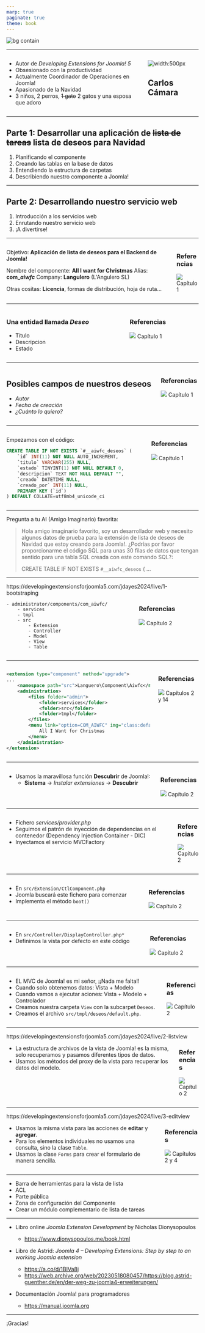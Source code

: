 ```yaml
---
marp: true
paginate: true
theme: book
---
```

<!--
_class: cover 
-->

![bg contain](./images/ccamara.png)

---

<!--
_header: "Por qué estoy aquí"
footer: '[Developing Extensions for Joomla! 5](https://developingextensionsforjoomla5.com/jdayes2024)'
-->

<div class="columns">
<div class="column column__content">

- Autor de *Developing Extensions for Joomla! 5*
- Obsesionado con la productividad
- Actualmente Coordinador de Operaciones en Joomla!
- Apasionado de la Navidad
- 3 niños, 2 perros, ~~1 gato~~ 2 gatos y una esposa que adoro

</div>
<div class="column">

![width:500px](./images/me.jpeg)

## Carlos Cámara

</div>
</div>

---

<!--
_header: "Lo que vamos a ver"
footer: '[Developing Extensions for Joomla! 5](https://developingextensionsforjoomla5.com/jdayes2024)'
-->

## Parte 1: Desarrollar una aplicación de <strike>lista de tareas</strike> lista de deseos para Navidad
1. Planificando el componente
2. Creando las tablas en la base de datos
3. Entendiendo la estructura de carpetas
4. Describiendo nuestro componente a Joomla!

---
<!--
_header: "Lo que vamos a ver"
-->

## Parte 2: Desarrollando nuestro servicio web
1. Introducción a los servicios web
2. Enrutando nuestro servicio web
3. ¡A divertirse!

---
<!--
_header: "Planificando el componente"
-->

<div class="columns">
<div class="column column__content">

Objetivo: **Aplicación de lista de deseos para el Backend de Joomla!**

Nombre del componente: **All I want for Christmas**
Alias: **com_*aiwfc***
Company: **Langulero** (L'Angulero SL)

Otras cositas: **Licencia**, formas de distribución, hoja de ruta...

</div>
<div class="column column__reference">

### Referencias

![](./images/cover.png)
Capítulo 1

</div>
</div>

<!--
- Necesitamos definir un nombre y un propósito para nuestra extensión.
- Esto aporta claridad y ayuda a seguir el plan.
- También necesitamos un buen nombre. No es necesario para el código, pero al menos algo que no odies.
- Obtendremos un alias más corto (lo más único posible) para nuestro componente.
- No necesitamos un nombre de empresa, pero sería bueno tener algún "propietario principal" para los espacios de nombres.
-->


---
<!--
_header: "Planificando el componente - Definiendo nuestros datos"
-->
<div class="columns">
<div class="column column__content">

### Una entidad llamada *Deseo*

- Título
- Descripcion
- Estado

</div>
<div class="column column__reference">

### Referencias

![](./images/cover.png)
Capítulo 1

</div>
</div>

<!--
- Necesitamos identificar las entidades de datos en nuestra extensión.
- Las entidades de datos son todo aquello que necesita ser almacenado para su posterior recuperación.
- Normalmente necesitamos permisos de Crear, Leer, Actualizar y Eliminar en las entidades.
-->
---
<!--
_header: "Planificando el componente"
-->

<div class="columns">
<div class="column column__content">

## Posibles campos de nuestros deseos

- *Autor*
- *Fecha de creación*
- *¿Cuánto lo quiero?*

</div>
<div class="column column__reference">

### Referencias

![](./images/cover.png)
Capítulo 1

</div>
</div>

<!--
- Es importante planificar para el futuro y añadir todos los campos posibles a nuestra entidad y crear todas las entidades posibles.
- ¿Necesitamos un autor?
- ¿Añadimos un campo de *Cuánto lo quiero*?
-->
---
<!--
_header: "Create the table in the database"
-->
<div class="columns">
<div class="column column__content">

Empezamos con el código:
~~~sql
CREATE TABLE IF NOT EXISTS `#__aiwfc_deseos` (
    `id` INT(11) NOT NULL AUTO_INCREMENT,
    `titulo` VARCHAR(255) NULL,
    `estado` TINYINT(1) NOT NULL DEFAULT 0,
    `descripcion` TEXT NOT NULL DEFAULT "",
    `creado` DATETIME NULL,
    `creado_por` INT(11) NULL,
    PRIMARY KEY (`id`)
) DEFAULT COLLATE=utf8mb4_unicode_ci
~~~

</div>
<div class="column column__reference">

### Referencias

![](./images/cover.png)
Capítulo 1

</div>
</div>

<!--

- Podemos comenzar creando la estructura de la base de datos para nuestro componente. En este código, reemplazamos los caracteres #_ con nuestro prefijo de base de datos de Joomla y lo ejecutamos en nuestra base de datos.

- Puedes verificar el prefijo directamente en la base de datos o en el backend: Sistema -> Configuración Global: Pestaña Servidor, sección de la base de datos.
-->
---

<!--
_header: "Añadiendo datos de prueba"
-->

Pregunta a tu AI (Amigo Imaginario) favorita:

> Hola amigo imaginario favorito, soy un desarrollador web y necesito algunos datos de prueba para la extensión de lista de deseos de Navidad que estoy creando para Joomla!. ¿Podrías por favor proporcionarme el código SQL para unas 30 filas de datos que tengan sentido para una tabla SQL creada con este comando SQL?:
>
> CREATE TABLE IF NOT EXISTS `#__aiwfc_deseos` (
    ...


<!--
- En el capítulo 1 del libro tienes algunas indicaciones sobre cómo construir los scripts para generar datos de prueba y el código para esos scripts está en Github.
- Con nuestra estructura simple, solo estamos pidiendo a la IA que proporcione los datos.
- Finalmente, insertamos estos datos en nuestra base de datos.
-->

---
<!--
_header: "Comprendiendo la estructura de directorios"
-->
<div class="url">https://developingextensionsforjoomla5.com/jdayes2024/live/1-bootstraping</div>
<div class="columns">
<div class="column column__content">

~~~
- administrator/components/com_aiwfc/
    - services
    - tmpl
    - src
        - Extension
        - Controller
        - Model
        - View
        - Table
~~~

</div>
<div class="column column__reference">

### Referencias

![](./images/cover.png)
Capítulo 2

</div>
</div>

<!-- 
- Nuestro componente estará ubicado en la carpeta **components** del backend, así que lo creamos en nuestra instalación de Joomla.
- Dentro de esta carpeta creamos los subdirectorios:

- **services**: Aquí se encuentra el archivo **provider.php**, que define los servicios que usamos en nuestro componente.
  
- **src**: Es donde reside tu lógica. En esta carpeta colocaremos nuestros modelos y todo el código que hace que las cosas funcionen.
  
- **tmpl**: Aquí es donde colocamos los layouts de nuestras vistas.
-->

---

<!--
_header: "Presentando nuestra extensión a Joomla!"
-->

<div class="columns">
<div class="column column__content">

~~~xml
<extension type="component" method="upgrade">
...
    <namespace path="src">Languero\Component\Aiwfc</namespace>
    <administration>
        <files folder="admin">
            <folder>services</folder>
            <folder>src</folder>
            <folder>tmpl</folder>
        </files>
        <menu link="option=COM_AIWFC" img="class:default">
            All I Want for Christmas
        </menu>
    </administration>
</extension>
~~~

</div>
<div class="column column__reference">

### Referencias

![](./images/cover.png)
Capítulos 2 y 14

</div>
</div>

<!--

- El archivo de manifiesto debe tener el mismo nombre que nuestro alias corto.
- Tenemos una primera parte de metadatos donde declaramos quiénes somos.
- Declaramos el espacio de nombres para nuestro componente y dónde se encuentra en nuestra estructura.
- La explicación completa del archivo está en el capítulo 14 del libro.

-->

---

<!--
_header: "Primera instalación"
-->

<div class="columns">
<div class="column column__content">

- Usamos la maravillosa función  **Descubrir** de Joomla!:
  - **Sistema** -> *Instalar extensiones* -> **Descubrir**

</div>
<div class="column column__reference">

### Referencias

![](./images/cover.png)
Capítulo 2

</div>
</div>

<!--

- Tenemos lo mínimo necesario para instalar la extensión.
- Esto creará la entrada del menú y los elementos de la base de datos.
- Intentar acceder al componente dará un error.

-->

---

<!--
_header: "Empezando nuestro componente"
-->

<div class="columns">
<div class="column column__content">

- Fichero *services/provider.php*
- Seguimos el patrón de inyección de dependencias en el contenedor (Dependency Injection Container - DIC)
- Inyectamos el servicio MVCFactory

</div>
<div class="column column__reference">

### Referencias

![](./images/cover.png)
Capítulo 2

</div>
</div>

<!--
- Desde Joomla! 4, utilizamos el patrón DIC para simplificar las dependencias y crear una plataforma más robusta.
- Copia y pega todo lo que puedas si no sabes lo que haces.
- ¿Por qué tanto código base para una extensión? - Fácil, porque no somos animales
-->

---

<!--
_header: "Fichero de arranque de nuestro componente"
-->

<div class="columns">
<div class="column column__content">

- En `src/Extension/CtlComponent.php`
- Joomla buscará este fichero para comenzar
- Implementa el método `boot()`

</div>
<div class="column column__reference">

### Referencias
![](./images/cover.png)
Capítulo 2

</div>
</div>

---
<!--
_header: "Añadiendo el controlador principal"
-->

<div class="columns">
<div class="column column__content">

- En  `src/Controller/DisplayController.php*`
- Definimos la vista por defecto en este código

</div>
<div class="column column__reference">

### Referencias
![](./images/cover.png)
Capítulo 2

</div>
</div>

---
<!--
_header: "Showing our default view"
-->

<div class="columns">
<div class="column column__content">

- EL MVC de Joomla! es mi señor, ¡¡Nada me falta!!
- Cuando solo obtenemos datos: Vista + Modelo
- Cuando vamos a ejecutar aciones: Vista + Modelo + Controlador
- Creamos nuestra carpeta ``View`` con la subcarpet ``Deseos``.
- Creamos el archivo ``src/tmpl/deseos/default.php``.

</div>
<div class="column column__reference">

### Referencias
![](./images/cover.png)
Capítulo 2

</div>
</div>

<!--
- Creamos nuestra carpeta ``View`` con la subcarpet ``Deseos``.
- Creamos el archivo ``src/tmpl/deseos/default.php``.
-->
---
<!--
_header: "Añadiendo datos a nuestra vista"
-->
<div class="url">https://developingextensionsforjoomla5.com/jdayes2024/live/2-listview</div>
<div class="columns">
<div class="column column__content">

- La estructura de archivos de la vista de Joomla! es la misma, solo recuperamos y pasamos diferentes tipos de datos.
- Usamos los métodos del proxy de la vista para recuperar los datos del modelo.

</div>
<div class="column column__reference">

### Referencias
![](./images/cover.png)
Capítulo 2

</div>
</div>

<!--
- Debemos crear el modelo para obtener nuestra lista de deseos.
- El MVC de Joomla facilita mucho las cosas.
- Añadimos código a nuestro archivo ``tmpl``.
-->

---
<!--
_header: "Añadiendo la vista de edición"
-->
<div class="url">https://developingextensionsforjoomla5.com/jdayes2024/live/3-editview</div>
<div class="columns">
<div class="column column__content">

- Usamos la misma vista para las acciones de **editar** y **agregar**.
- Para los elementos individuales no usamos una consulta, sino la clase ``Table``.
- Usamos la clase ``Forms`` para crear el formulario de manera sencilla.

</div>
<div class="column column__reference">

### Referencias
![](./images/cover.png)
Capítulos 2 y 4

</div>
</div>

<!--

- Creamos nuestra vista.
- Añadimos nuestra primera barra de herramientas en la vista.
- Creamos nuestro modelo extendiendo **AdminModel**.
- Creamos el archivo **src/Table/DeseoTable.php**.
- Creamos el archivo **forms/deseo.xml**.
- Añadimos un enlace al título de la tarea para editar.

-->
---
<!--
_header: "Cosas chulas que podríamos añadir"
-->

- Barra de herramientas para la vista de lista
- ACL
- Parte pública
- Zona de configuración del Componente
- Crear un módulo complementario de lista de tareas

---

<!--
_header: "En brazos de gigantes"
-->

- Libro online *Joomla Extension Development* by Nicholas Dionysopoulos
  - https://www.dionysopoulos.me/book.html
- Libro de Astrid: *Joomla 4 – Developing Extensions: Step by step to an working Joomla extension*
  - https://a.co/d/1BIVa8j
  - https://web.archive.org/web/20230518080457/https://blog.astrid-guenther.de/en/der-weg-zu-joomla4-erweiterungen/

- Documentación Joomla! para programadores
  - https://manual.joomla.org

  <!-- Si vi más lejos que otros hombres es porque estaba subido a hombros de gigantes. -->

---
<!--
_class: thank-you
footer: ''
-->

<div class="text-huge">
    ¡Gracias!
</div>
